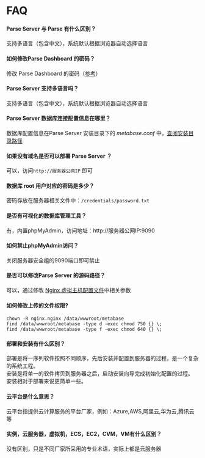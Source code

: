 # FAQ

#### Parse Server 与 Parse 有什么区别？

支持多语言（包含中文），系统默认根据浏览器自动选择语言 

#### 如何修改Parse Dashboard 的密码？

修改 Parse Dashboard 的密码（[参考](/zh/solution-more.md#修改-parse-dashboard-账号密码)）

#### Parse Server 支持多语言吗？

支持多语言（包含中文），系统默认根据浏览器自动选择语言 

#### Parse Server 数据库连接配置信息在哪里？

数据库配置信息在Parse Server 安装目录下的 *metabase.conf* 中，[查阅安装目录路径](/zh/stack-components.md#metabase)

#### 如果没有域名是否可以部署 Parse Server ？

可以，访问`http://服务器公网IP` 即可

#### 数据库 root 用户对应的密码是多少？

密码存放在服务器相关文件中：`/credentials/password.txt`

#### 是否有可视化的数据库管理工具？

有，内置phpMyAdmin，访问地址：http://服务器公网IP:9090

#### 如何禁止phpMyAdmin访问？

关闭服务器安全组的9090端口即可禁止

#### 是否可以修改Parse Server 的源码路径？

可以，通过修改 [Nginx 虚拟主机配置文件](/zh/stack-components.md)中相关参数

#### 如何修改上传的文件权限?

```shell
chown -R nginx.nginx /data/wwwroot/metabase
find /data/wwwroot/metabase -type d -exec chmod 750 {} \;
find /data/wwwroot/metabase -type f -exec chmod 640 {} \;
```
#### 部署和安装有什么区别？

部署是将一序列软件按照不同顺序，先后安装并配置到服务器的过程，是一个复杂的系统工程。  
安装是将单一的软件拷贝到服务器之后，启动安装向导完成初始化配置的过程。  
安装相对于部署来说更简单一些。 

#### 云平台是什么意思？

云平台指提供云计算服务的平台厂家，例如：Azure,AWS,阿里云,华为云,腾讯云等

#### 实例，云服务器，虚拟机，ECS，EC2，CVM，VM有什么区别？

没有区别，只是不同厂家所采用的专业术语，实际上都是云服务器